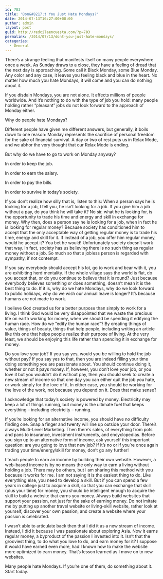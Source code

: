 ```yaml
---
id: 783
title: 'Don&#8217;t You Just Hate Mondays?'
date: 2014-07-13T16:27:00+00:00
author: admin
layout: post
guid: http://redcilaencuesta.com/?p=783
permalink: /2014/07/13/dont-you-just-hate-mondays/
categories:
  - General
---
```

There&#8217;s a strange feeling that manifests itself on many people everywhere once a week. As Sunday draws to a close, they have a feeling of dread that the next day is approaching. Some call it Black Monday, some Blue Monday. Any color and any case, it leaves you feeling black and blue in the heart. No matter how much you hate Mondays, it will come and you can do nothing about it.

If you disdain Mondays, you are not alone. It affects millions of people worldwide. And it&#8217;s nothing to do with the type of job you hold: many people holding rather &#8220;pleasant&#8221; jobs do not look forward to the approach of Monday either.

Why do people hate Mondays?

Different people have given me different answers, but generally, it boils down to one reason: Monday represents the sacrifice of personal freedom for the sake of financial survival. A day or two of rest puts us in Relax Mode, and we abhor the very thought that our Relax Mode is ending.

But why do we have to go to work on Monday anyway?

In order to keep the job.
  
In order to earn the salary.
  
In order to pay the bills.
  
In order to survive in today&#8217;s society.

If you don&#8217;t realize how silly that is, listen to this: When a person says he is looking for a job, I tell you, he isn&#8217;t looking for a job. If you give him a job without a pay, do you think he will take it? No sir, what he is looking for, is the opportunity to trade his time and energy and skill in exchange for money. Why then, does a person say he is looking for a job, when in fact he is looking for regular money? Because society has conditioned him to accept that the only acceptable way of getting regular money is to trade his time, energy and skill for it. If instead of a job, you offer him regular money, would he accept it? You bet he would! Unfortunately society doesn&#8217;t work that way. In fact, society has us believing there is no such thing as regular money without a job. So much so that a jobless person is regarded with sympathy, if not contempt.

If you say everybody should accept his lot, go to work and bear with it, you are exhibiting herd mentality. If the whole village says the world is flat, do you accept that, or do you continue to believe that it is round? Just because everybody believes something or does something, doesn&#8217;t mean it is the best thing to do. If it is, why do we hate Mondays, why do we look forward to public holidays, why do we wish our annual leave is longer? It&#8217;s because humans are not made to work.

I believe God created us for a better purpose than simply to work for a living. I think God would be very disappointed that we waste the precious life on earth working for money, when we should be spending it edifying the human race. How do we &#8220;edify the human race&#8221;? By creating things of value, things of beauty, things that help people, including writing an article like this one that helps people realize their purpose of living. At the very least, we should be enjoying this life rather than spending it in exchange for money.

Do you love your job? If you say yes, would you be willing to hold the job without pay? If you say yes to that, then you are indeed filling your time doing something you are passionate about. You should continue doing it, whether or not it pays money. If, however, you don&#8217;t love your job, or you love it but you wouldn&#8217;t do it without pay, then you should seek to create a new stream of income so that one day you can either quit the job you hate, or work simply for the love of it. In either case, you should be working for the love of the work, not because you depend on it. Does that make sense?

I acknowledge that today&#8217;s society is powered by money. Electricity may keep a lot of things running, but money is the ultimate fuel that keeps everything &#8211; including electricity &#8211; running.

If you&#8217;re looking for an alternative income, you should have no difficulty finding one. Snap a finger and twenty will line up outside your door. There&#8217;s always Multi-Level Marketing. Then there&#8217;s sales, of everything from pots and pans to insurance, investment instruments, and encyclopedias. Before you sign up to an alternative form of income, ask yourself this important question: are you going to love that new job? If it&#8217;s no or if you&#8217;re once again trading your time/energy/skill for money, don&#8217;t go any further!

I teach people to earn an income by building their own website. However, a web-based income is by no means the only way to earn a living without holding a job. There may be others, but I am sharing this method with you because it works for me. I am not saying it is the easiest thing to do. Like everything else, you need to develop a skill. But if you can spend a few years in college just to acquire a skill, so that you can exchange that skill (plus your time) for money, you should be intelligent enough to acquire the skill to build a website that earns you money. Always build websites that support your passion, not just for the sake of earning money. Do not imitate me by putting up another travel website or living-skill website, rather look at yourself, discover your own passion, and create a website where your passion is celebrated.

I wasn&#8217;t able to articulate back then that I did it as a new stream of income. Instead, I did it because I was passionate about exploring Asia. Now it earns regular money, a byproduct of the passion I invested into it. Isn&#8217;t that the grooviest thing, to do what you love to do, and earn money for it? I suppose it would have earned even more, had I known how to make the website more optimized to earn money. That&#8217;s lesson learned as I move on to new websites.

Many people hate Mondays. If you&#8217;re one of them, do something about it. Start today.